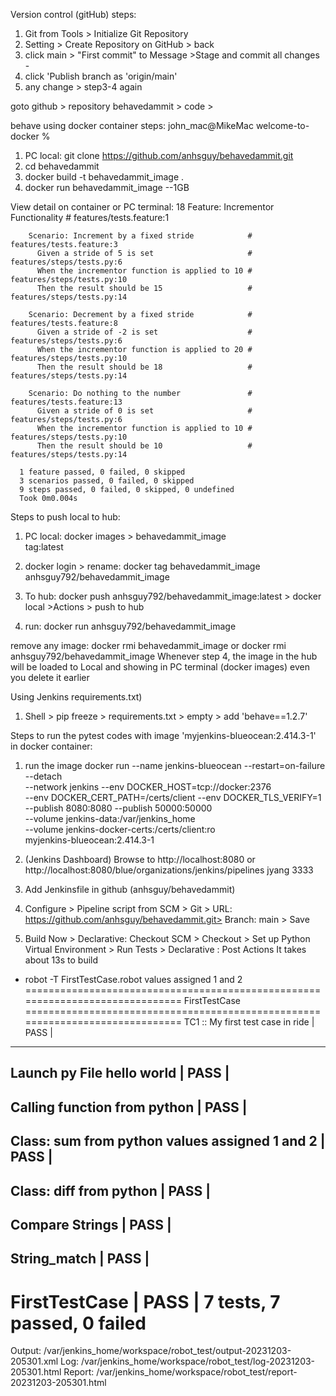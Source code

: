 Version control (gitHub) steps:
1. Git from Tools > Initialize Git Repository
2. Setting > Create Repository on GitHub > back
3. click main > "First commit" to Message >Stage and commit all changes -
4. click 'Publish branch as 'origin/main'
5. any change > step3-4 again

goto github > repository behavedammit > code >

behave using docker container steps:
john_mac@MikeMac welcome-to-docker %
1. PC local: git clone https://github.com/anhsguy/behavedammit.git
2. cd behavedammit
3. docker build -t behavedammit_image .
4. docker run behavedammit_image --1GB

View detail on container or PC terminal: 
      18
      Feature: Incrementor Functionality # features/tests.feature:1
      
        Scenario: Increment by a fixed stride            # features/tests.feature:3
          Given a stride of 5 is set                     # features/steps/tests.py:6
          When the incrementor function is applied to 10 # features/steps/tests.py:10
          Then the result should be 15                   # features/steps/tests.py:14
      
        Scenario: Decrement by a fixed stride            # features/tests.feature:8
          Given a stride of -2 is set                    # features/steps/tests.py:6
          When the incrementor function is applied to 20 # features/steps/tests.py:10
          Then the result should be 18                   # features/steps/tests.py:14
      
        Scenario: Do nothing to the number               # features/tests.feature:13
          Given a stride of 0 is set                     # features/steps/tests.py:6
          When the incrementor function is applied to 10 # features/steps/tests.py:10
          Then the result should be 10                   # features/steps/tests.py:14
      
      1 feature passed, 0 failed, 0 skipped
      3 scenarios passed, 0 failed, 0 skipped
      9 steps passed, 0 failed, 0 skipped, 0 undefined
      Took 0m0.004s

Steps to push local to hub:

1. PC local: docker images > behavedammit_image  
   tag:latest

2. docker login > rename: docker tag behavedammit_image anhsguy792/behavedammit_image

3. To hub: docker push anhsguy792/behavedammit_image:latest  > docker local >Actions > push to hub

4. run: docker run anhsguy792/behavedammit_image

remove any image: docker rmi behavedammit_image or docker rmi anhsguy792/behavedammit_image
Whenever step 4, the image in the hub will be loaded to Local and showing in PC terminal (docker images) even you delete it earlier




Using Jenkins  requirements.txt)
1. Shell > pip freeze > requirements.txt > empty > add 'behave==1.2.7'
   
Steps to run the pytest codes with image 'myjenkins-blueocean:2.414.3-1' in docker container:
1. run the image
   docker run --name jenkins-blueocean --restart=on-failure --detach \
   --network jenkins --env DOCKER_HOST=tcp://docker:2376 \
   --env DOCKER_CERT_PATH=/certs/client --env DOCKER_TLS_VERIFY=1 \
   --publish 8080:8080 --publish 50000:50000 \
   --volume jenkins-data:/var/jenkins_home \
   --volume jenkins-docker-certs:/certs/client:ro \
   myjenkins-blueocean:2.414.3-1
2. (Jenkins Dashboard) Browse to http://localhost:8080 or http://localhost:8080/blue/organizations/jenkins/pipelines     jyang 3333


3. Add Jenkinsfile in github (anhsguy/behavedammit)
4. Configure > Pipeline script from SCM > Git > URL: https://github.com/anhsguy/behavedammit.git> Branch: main > Save
5. Build Now > Declarative: Checkout SCM > Checkout > Set up Python Virtual Environment > Run Tests > Declarative : Post Actions
  It takes about 13s to build

+ robot -T FirstTestCase.robot
values assigned 1 and 2
==============================================================================
FirstTestCase                                                                 
==============================================================================
TC1 :: My first test case in ride                                     | PASS |
------------------------------------------------------------------------------
Launch py File                                                        hello world
| PASS |
------------------------------------------------------------------------------
Calling function from python                                          | PASS |
------------------------------------------------------------------------------
Class: sum from python                                                values assigned 1 and 2
| PASS |
------------------------------------------------------------------------------
Class: diff from python                                               | PASS |
------------------------------------------------------------------------------
Compare Strings                                                       | PASS |
------------------------------------------------------------------------------
String_match                                                          | PASS |
------------------------------------------------------------------------------
FirstTestCase                                                         | PASS |
7 tests, 7 passed, 0 failed
==============================================================================
Output:  /var/jenkins_home/workspace/robot_test/output-20231203-205301.xml
Log:     /var/jenkins_home/workspace/robot_test/log-20231203-205301.html
Report:  /var/jenkins_home/workspace/robot_test/report-20231203-205301.html